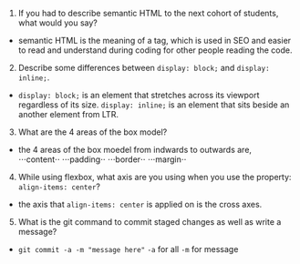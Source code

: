 1. If you had to describe semantic HTML to the next cohort of students, what would you say?

- semantic HTML is the meaning of a tag, which is used in SEO and easier to read and understand during coding for other people reading the code.

2. Describe some differences between `display: block;` and `display: inline;`.

- `display: block;` is an element that stretches across its viewport regardless of its size. `display: inline;` is an element that sits beside an another element from LTR.

3. What are the 4 areas of the box model?

- the 4 areas of the box moedel from indwards to outwards are,
  ⋅⋅⋅content⋅⋅
  ⋅⋅⋅padding⋅⋅
  ⋅⋅⋅border⋅⋅
  ⋅⋅⋅margin⋅⋅

4. While using flexbox, what axis are you using when you use the property: `align-items: center`?

- the axis that `align-items: center` is applied on is the cross axes.

5. What is the git command to commit staged changes as well as write a message?

- `git commit -a -m "message here"`
  `-a` for all
  `-m` for message

